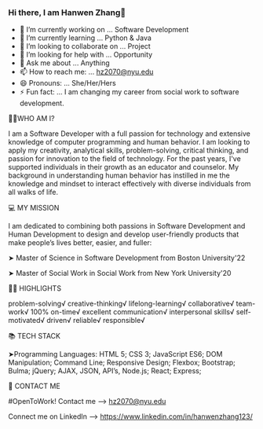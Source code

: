 ### Hi there, I am Hanwen Zhang👋

<!--
**hanwenzhang123/hanwenzhang123** is a ✨ _special_ ✨ repository because its `README.md` (this file) appears on your GitHub profile.
-->
- 🔭 I’m currently working on ... Software Development
- 🌱 I’m currently learning ... Python & Java
- 👯 I’m looking to collaborate on ... Project
- 🤔 I’m looking for help with ... Opportunity
- 💬 Ask me about ... Anything
- 📫 How to reach me: ... hz2070@nyu.edu
- 😄 Pronouns: ... She/Her/Hers
- ⚡ Fun fact: ... I am changing my career from social work to software development.

👩🏻‍WHO AM I?

I am a Software Developer with a full passion for technology and extensive knowledge of computer programming and human behavior. I am looking to apply my creativity, analytical skills, problem-solving, critical thinking, and passion for innovation to the field of technology. For the past years, I've supported individuals in their growth as an educator and counselor. My background in understanding human behavior has instilled in me the knowledge and mindset to interact effectively with diverse individuals from all walks of life.

💻 MY MISSION

I am dedicated to combining both passions in Software Development and Human Development to design and develop user-friendly products that make people’s lives better, easier, and fuller:

➤ Master of Science in Software Development from Boston University'22

➤ Master of Social Work in Social Work from New York University'20

👍🏻 HIGHLIGHTS

problem-solving√ creative-thinking√ lifelong-learning√ collaborative√ team-work√ 100% on-time√
excellent communication√ interpersonal skills√ self-motivated√ driven√ reliable√ responsible√

📚 TECH STACK

➤Programming Languages: 
HTML 5; CSS 3; JavaScript ES6; DOM Manipulation; Command Line; Responsive Design; Flexbox; Bootstrap; Bulma; jQuery; AJAX, JSON, API’s, Node.js; React; Express;

📧 CONTACT ME

#OpenToWork! Contact me --> hz2070@nyu.edu

Connect me on LinkedIn --> https://www.linkedin.com/in/hanwenzhang123/
